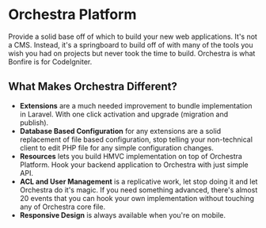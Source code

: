 Orchestra Platform
==============

Provide a solid base off of which to build your new web applications. It's not a CMS. Instead, it's a springboard to build off of with many of the tools you wish you had on projects but never took the time to build. Orchestra is what Bonfire is for CodeIgniter.

## What Makes Orchestra Different?

* **Extensions** are a much needed improvement to bundle implementation in Laravel. With one click activation and upgrade (migration and publish).
* **Database Based Configuration** for any extensions are a solid replacement of file based configuration, stop telling your non-technical client to edit PHP file for any simple configuration changes. 
* **Resources** lets you build HMVC implementation on top of Orchestra Platform. Hook your backend application to Orchestra with just simple API. 
* **ACL and User Management** is a replicative work, let stop doing it and let Orchestra do it's magic. If you need something advanced, there's almost 20 events that you can hook your own implementation without touching any of Orchestra core file.
* **Responsive Design** is always available when you're on mobile.